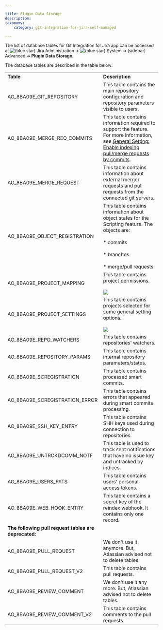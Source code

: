 ```yaml
---

title: Plugin Data Storage
description:
taxonomy:
    category: git-integration-for-jira-self-managed

---
```

The list of database tables for Git Integration for Jira app can be accessed at ![(blue star)](https://bigbrassband.atlassian.net/wiki/s/-1639011364/6452/8b4898d3c114827e64ec143b4fa79bb76a6cfa5b/_/images/icons/emoticons/star_blue.png) Jira Administration ➜ ![(blue star)](https://bigbrassband.atlassian.net/wiki/s/-1639011364/6452/8b4898d3c114827e64ec143b4fa79bb76a6cfa5b/_/images/icons/emoticons/star_blue.png) System ➜ (sidebar) Advanced ➜ **Plugin Data Storage**.

The database tables are described in the table below:

|     |     |
| --- | --- |
| **Table** | **Description** |
| AO\_8BA09E\_GIT\_REPOSITORY | This table contains the main repository configuration and repository parameters visible to users. |
| AO\_8BA09E\_MERGE\_REQ\_COMMITS | This table contains information required to support the feature. For more information, see [General Setting: Enable indexing pull/merge requests by commits](https://bigbrassband.atlassian.net/wiki/spaces/GIJDC/pages/1207828745/Branch+and+pull+request+settings+formerly+Git+Integration+Options#Git-Pull%2FMerge-Requests). |
| AO\_8BA09E\_MERGE\_REQUEST | This table contains information about external merger requests and pull requests from the connected git servers. |
| AO\_8BA09E\_OBJECT\_REGISTRATION | This table contains information about object states for the Scripting feature. The objects are:<br><br>*   commits<br>    <br>*   branches<br>    <br>*   merge/pull requests |
| AO\_8BA09E\_PROJECT\_MAPPING | This table contains project permissions.<br><br>![](https://bigbrassband.atlassian.net/wiki/download/attachments/1598193683/ao-table-02.png?version=1&modificationDate=1620447300176&cacheVersion=1&api=v2) |
| AO\_8BA09E\_PROJECT\_SETTINGS | This table contains projects selected for some general setting options.<br><br>![](https://bigbrassband.atlassian.net/wiki/download/attachments/1598193683/ao-table-01.png?version=1&modificationDate=1620446273338&cacheVersion=1&api=v2) |
| AO\_8BA09E\_REPO\_WATCHERS | This table contains repositories' watchers. |
| AO\_8BA09E\_REPOSITORY\_PARAMS | This table contains internal repository parameters/states. |
| AO\_8BA09E\_SCREGISTRATION | This table contains processed smart commits. |
| AO\_8BA09E\_SCREGISTRATION\_ERROR | This table contains errors that appeared during smart commits processing. |
| AO\_8BA09E\_SSH\_KEY\_ENTRY | This table contains SHH keys used during connection to repositories. |
| AO\_8BA09E\_UNTRCKDCOMM\_NOTF | This table is used to track sent notifications that have no issue key and untracked by indices. |
| AO\_8BA09E\_USERS\_PATS | This table contains users' personal access tokens. |
| AO\_8BA09E\_WEB\_HOOK\_ENTRY | This table contains a secret key of the reindex webhook. It contains only one record. |
| **The following pull request tables are deprecated:** |     |
| AO\_8BA09E\_PULL\_REQUEST | We don't use it anymore. But, Atlassian advised not to delete tables. |
| AO\_8BA09E\_PULL\_REQUEST\_V2 | This table contains pull requests. |
| AO\_8BA09E\_REVIEW\_COMMENT | We don't use it any more. But, Atlassian advised not to delete tables. |
| AO\_8BA09E\_REVIEW\_COMMENT\_V2 | This table contains comments to the pull requests. |